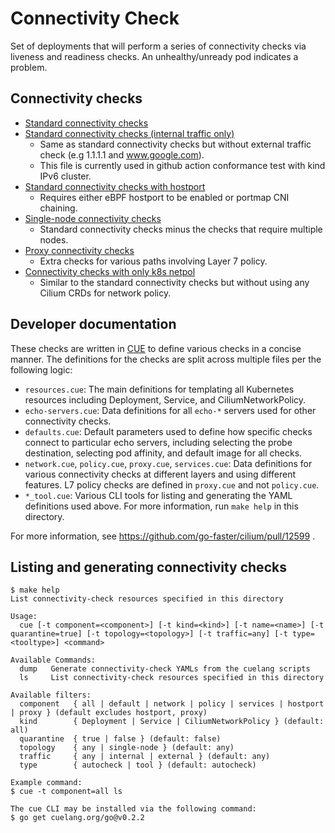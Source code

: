 # Connectivity Check

Set of deployments that will perform a series of connectivity checks via
liveness and readiness checks. An unhealthy/unready pod indicates a problem.

## Connectivity checks

* [Standard connectivity checks](./connectivity-check.yaml)
* [Standard connectivity checks (internal traffic only)](./connectivity-check-internal.yaml)
  * Same as standard connectivity checks but without external traffic check (e.g 1.1.1.1 and www.google.com).
  * This file is currently used in github action conformance test with kind IPv6 cluster.
* [Standard connectivity checks with hostport](./connectivity-check-hostport.yaml)
  * Requires either eBPF hostport to be enabled or portmap CNI chaining.
* [Single-node connectivity checks](./connectivity-check-single-node.yaml)
  * Standard connectivity checks minus the checks that require multiple nodes.
* [Proxy connectivity checks](./connectivity-check-proxy.yaml)
  * Extra checks for various paths involving Layer 7 policy.
* [Connectivity checks with only k8s netpol](./connectivity-check-netpol-only.yaml)
  * Similar to the standard connectivity checks but without using any Cilium CRDs for network policy.

## Developer documentation

These checks are written in [CUE](https://cuelang.org/) to define various
checks in a concise manner. The definitions for the checks are split across
multiple files per the following logic:

* `resources.cue`: The main definitions for templating all Kubernetes resources
  including Deployment, Service, and CiliumNetworkPolicy.
* `echo-servers.cue`: Data definitions for all `echo-*` servers used for other
  connectivity checks.
* `defaults.cue`: Default parameters used to define how specific checks connect
  to particular echo servers, including selecting the probe destination,
  selecting pod affinity, and default image for all checks.
* `network.cue`, `policy.cue`, `proxy.cue`, `services.cue`: Data definitions
  for various connectivity checks at different layers and using different
  features. L7 policy checks are defined in `proxy.cue` and not `policy.cue`.
* `*_tool.cue`: Various CLI tools for listing and generating the YAML
  definitions used above. For more information, run `make help` in this
  directory.

For more information, see https://github.com/go-faster/cilium/pull/12599 .

## Listing and generating connectivity checks

```
$ make help
List connectivity-check resources specified in this directory

Usage:
  cue [-t component=<component>] [-t kind=<kind>] [-t name=<name>] [-t quarantine=true] [-t topology=<topology>] [-t traffic=any] [-t type=<tooltype>] <command>

Available Commands:
  dump   Generate connectivity-check YAMLs from the cuelang scripts
  ls     List connectivity-check resources specified in this directory

Available filters:
  component   { all | default | network | policy | services | hostport | proxy } (default excludes hostport, proxy)
  kind        { Deployment | Service | CiliumNetworkPolicy } (default: all)
  quarantine  { true | false } (default: false)
  topology    { any | single-node } (default: any)
  traffic     { any | internal | external } (default: any)
  type        { autocheck | tool } (default: autocheck)

Example command:
$ cue -t component=all ls

The cue CLI may be installed via the following command:
$ go get cuelang.org/go@v0.2.2
```
